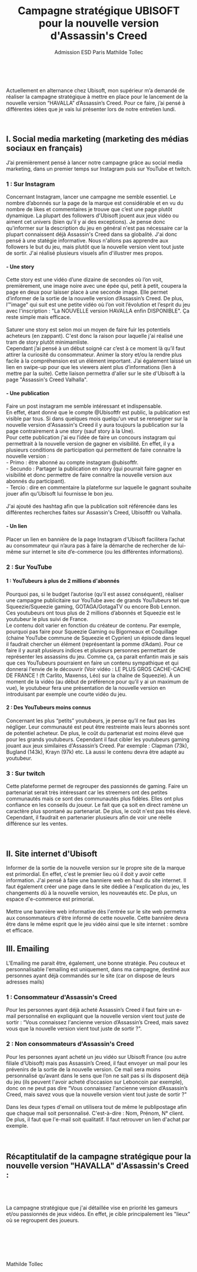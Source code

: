 

<body>

  <header>
  <div class="wrapper">
  <div class="content">
  <h1>Campagne stratégique UBISOFT pour la nouvelle version d'Assassin's Creed</h1>
  <p class="subtitle">Admission ESD Paris Mathilde Tollec</p>
  </div>
  </div>
  </header>

<main>

</br>
<p>Actuellement en alternance chez Ubisoft, mon supérieur m’a demandé de réaliser
la campagne stratégique à mettre en place pour le lancement de la nouvelle version
“HAVALLA” d’Assassin’s Creed. Pour ce faire, j’ai pensé à différentes idées que
je vais lui présenter lors de notre entretien lundi.
</p>

</br>
<h2 classe="clear">I. Social media marketing (marketing des médias sociaux en français)</h3>

<p> J’ai premièrement pensé à lancer notre campagne grâce au social media marketing,
  dans un premier temps sur Instagram puis sur YouTube et twitch.
</p>

<h3 class="clear">1 : Sur Instagram</h3>
<p>Concernant Instagram, lancer une campagne me semble essentiel.
Le nombre d’abonnés sur la
  page de la marque est considérable et en vu du nombre de likes et commentaires
  je trouve que c’est une page plutôt dynamique. La plupart des followers d'Ubisoft jouent aux jeux vidéo
  ou aiment cet univers (bien qu'il y ai des exceptions). Je pense donc qu'informer
  sur la description du jeu en général n'est pas nécessaire car la plupart connaissent
  déjà Assassin's Creed dans sa globalité. J'ai donc pensé à une statégie informative.
  Nous n'allons
  pas apprendre aux followers le but du jeu, mais plutôt que la nouvelle version
  vient tout juste de sortir. J'ai réalisé plusieurs visuels afin d'illustrer
  mes propos.

<h4 class="clear">- Une story</h4>
<p>Cette story est une vidéo d’une dizaine de secondes où
l’on voit, premièrement, une image noire avec une épée qui, petit
à petit, coupera la page en deux pour laisser place à une seconde image. Elle
permet d’informer de la sortie de la nouvelle version d’Assassin’s Creed.
De plus, l’"image"
qui suit est une petite vidéo où l’on voit l’évolution et l’esprit du jeu avec
l'inscription : "La NOUVELLE version HAVALLA enfin DISPONIBLE". Ça reste simple mais
efficace.
</br>
</br>
Saturer une story est selon moi un moyen de faire fuir les
potentiels acheteurs (en zappant). C'est donc la raison pour laquelle j'ai réalisé
une tram de story plutôt minimamliste.</br>
Cependant j’ai pensé à un début soigné car c’est à ce moment là qu’il
faut attirer la curiosité du consommateur. Animer la story et/ou
la rendre plus facile à la compréhension est un élément important.
J’ai également laissé un lien en swipe-up pour que les viewers aient
plus d’informations (lien à mettre par la suite). Cette liaison permettra d'aller
sur le site d'Ubisoft à la page "Assassin's Creed Valhalla".
</p>


<h4 class="clear">- Une publication</h4>
<p>Faire un post instagram me semble intéressant et indispensable.</br>
  En effet, étant donné que le compte @Ubisoftfr est public, la publication est visible par tous.
  Si dans quelques mois quelqu'un veut se renseigner sur la nouvelle version d'Assassin's Creed il
  y aura toujours la publication sur la page contrairement à une story (sauf story à la Une).

</br>
  Pour cette publication j'ai eu l’idée de faire
  un concours instagram qui permettrait à la nouvelle version de gagner en visibilité.
   En effet, il y a plusieurs conditions
  de participation qui permettent de faire connaitre la nouvelle version : </br>
  - Primo : être abonné au compte instagram @ubisoftfr.</br>
  - Secundo : Partager la publication en story (qui pourrait faire gagner en
  visibilité et donc permettre de faire connaître la nouvelle version aux abonnés
  du participant). </br>
  - Tercio : dire en commentaire la plateforme sur laquelle le gagnant
  souhaite jouer afin qu'Ubisoft lui fournisse le bon jeu. </br>
</br>
J'ai ajouté des hashtag afin que la publication soit référencée dans les différentes recherches faites sur Assassin's Creed,
Ubisoftfr ou Valhalla.
</p>


<h4 class="clear">- Un lien</h4>
<p>Placer un lien en bannière de la page Instagram d'Ubisoft facilitera
  l’achat au consommateur qui n’aura pas à faire la démarche de rechercher de
  lui-même sur internet le site d’e-commerce (ou les différentes informations).
</p>

<h3 class="clear">2 : Sur YouTube</h3>

<h4 class="clear">1 : YouTubeurs à plus de 2 millions d'abonnés</h4>
<p>Pourquoi pas, si le budget l’autorise (qu’il est assez conséquent), réaliser
une campagne publicitaire sur YouTube avec de grands YouTubeurs tel que Squeezie/Squeezie
gaming, GOTAGA/GotagaTV ou encore Bob Lennon.
Ces youtubeurs ont tous plus de 2 millions d’abonnés et Squeezie est le youtubeur
le plus suivi de France.</br>
Le contenu doit varier en fonction du créateur de contenu. Par exemple, pourquoi
pas faire pour Squeezie Gaming ou Bigorneaux et Coquillage (chaine YouTube
commune de Squeezie et Cyprien) un épisode dans lequel il faudrait chercher un
élément (représentant la pomme d’Adam). Pour ce faire il y aurait plusieurs
indices et plusieurs personnes permettant de représenter les assassins du jeu. Comme ça, ça
parait enfantin mais je sais que ces YouTubeurs pourraient en faire un contenu
sympathique et qui donnerai l'envie de le découvrir (Voir vidéo : LE PLUS GROS CACHE-CACHE
DE FRANCE ! (ft Carlito, Maxenss, Léo) sur la chaîne de Squeezie).
À un moment de la vidéo (au début de préférence pour qu’il y ai un maximum de vue), le
youtubeur fera une présentation de la nouvelle version en introduisant par exemple
une courte vidéo du jeu.</br>

<h4 class="clear">2 : Des YouTubeurs moins connus</h4>
Concernant les plus “petits” youtubeurs, je pense qu’il ne faut pas les négliger.
Leur communauté est peut être restreinte mais leurs abonnés sont de potentiel acheteur.
De plus, le coût du partenariat est moins élevé que pour les grands youtubeurs.
Cependant il faut cibler les youtubeurs gaming jouant aux jeux similaires d'Assassin’s
Creed. Par exemple : Clapman (73k), Bugland (143k), Krayn (97k) etc.
Là aussi le contenu devra être adapté au youtubeur.

</p>

<h3 class="clear">3 : Sur twitch</h3>
<p>Cette plateforme permet de regrouper des passionnés de gaming.
Faire un partenariat serait très intéressant car les streemers ont des petites
communautés mais ce sont des communautés plus fidèles. Elles ont plus
confiance en les conseils du joueur. Le fait que ça soit en direct ramène un
caractère plus spontané au partenariat.
De plus, le coût n'est pas trés élevé. Cependant, il faudrait en
partenarier plusieurs afin de voir une réelle différence sur les ventes.
</p>
</br>
<h2 class="clear">II. Site internet d'Ubisoft</h2>
<p>Informer de la sortie de la nouvelle version sur le propre site de la marque est
primordial. En effet, c'est le premier lieu où il doit y avoir cette information.
J'ai pensé à faire une banniere web en haut du site internet. Il faut également créer
une page dans le site dédiée à l'explication du jeu, les changements dû à la nouvelle version,
les nouveautés etc. De plus, un espace d'e-commerce est primorial.</br>
</br>
Mettre une bannière web informative dès l'entrée sur le site web permetra aux consommateurs
d'être informé de cette nouvelle. Cette bannière devra être dans le même esprit que le jeu vidéo
ainsi que le site internet : sombre et efficace.
</br>
<h2 class="clear">III. Emailing</h2>

<p>L'Emailing me parait être, également, une bonne stratégie. Peu couteux et personnalisable
  l'emailing est uniquement, dans ma campagne, destiné aux personnes ayant déjà commandés sur le site (car on dispose
  de leurs adresses mails)

<h3 class "clear">1 : Consommateur d'Assassin's Creed </h3>
<p>
Pour les personnes ayant déjà acheté Assassin’s Creed il faut faire un e-mail
personnalisé en expliquant que la nouvelle version vient tout juste de sortir :
 “Vous connaissez l'ancienne version d’Assassin’s Creed, mais savez vous que la
nouvelle version vient tout juste de sortir ?".

<h3 class="clear">2 : Non consommateurs d'Assassin's Creed</h3>
Pour les personnes ayant acheté un jeu vidéo sur Ubisoft France (ou autre filiale d'Ubisoft)
mais pas Assassin’s Creed, il faut envoyer
un mail pour les prévenirs de la sortie de la nouvelle version. Ce mail sera
moins personnalisé qu’avant dans le sens que l’on ne sait pas si ils disposent déjà
du jeu (ils peuvent l'avoir acheté d’occasion sur Leboncoin par exemple), donc on ne
peut pas dire “Vous connaissez l'ancienne version d’Assassin’s Creed, mais savez vous
que la nouvelle version vient tout juste de sortir ?"
</br>
</br>
Dans les deux types d'email on utilisera tout de même le publipostage afin que
chaque mail soit personnalisé. C'est-à-dire : Nom, Prénom, N° client.
De plus, il faut que l'e-mail soit qualitatif. Il faut retrouver un lien d'achat par exemple.
</br>
</br>
</br>
<h2>
  Récaptitulatif de la campagne stratégique pour la nouvelle version "HAVALLA" d'Assassin's Creed :
</h2>
</br>
</br>
</br>
La campagne stratégique que j'ai détaillée vise en priorité les gameurs et/ou
passionnés de jeux vidéos. En effet, je cible principalement les "lieux" où se
regroupent des joueurs.
</br>
</br>
</br>
</br>
</br>
</br>
</br>
Mathilde Tollec
</br>
</br>
</br>
</br>
</br>

</main>
</body>
</html>

